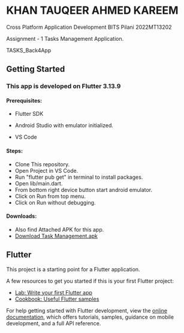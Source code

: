 # KHAN TAUQEER AHMED KAREEM

Cross Platform Application Development
BITS Pilani
2022MT13202

Assignment - 1
Tasks Management Application.

TASKS_Back4App

## Getting Started

### This app is developed on Flutter 3.13.9

#### Prerequisites:

- Flutter SDK

- Android Studio with emulator initialized.

- VS Code

#### Steps:

- Clone This repository.
- Open Project in VS Code.
- Run "flutter pub get" in terminal to install packages.
- Open lib/main.dart.
- From bottom right device button start android emulator.
- Click on Run from top menu.
- Click on Run without debugging.

#### Downloads:

- Also find Attached APK for this app.
- [Download Task Management.apk](https://drive.google.com/file/d/1Sszof12bhIaxadkwnSQPiagwk6vjeU8z/view?usp=drive_link)

## Flutter

This project is a starting point for a Flutter application.

A few resources to get you started if this is your first Flutter project:

- [Lab: Write your first Flutter app](https://docs.flutter.dev/get-started/codelab)
- [Cookbook: Useful Flutter samples](https://docs.flutter.dev/cookbook)

For help getting started with Flutter development, view the
[online documentation](https://docs.flutter.dev/), which offers tutorials,
samples, guidance on mobile development, and a full API reference.
